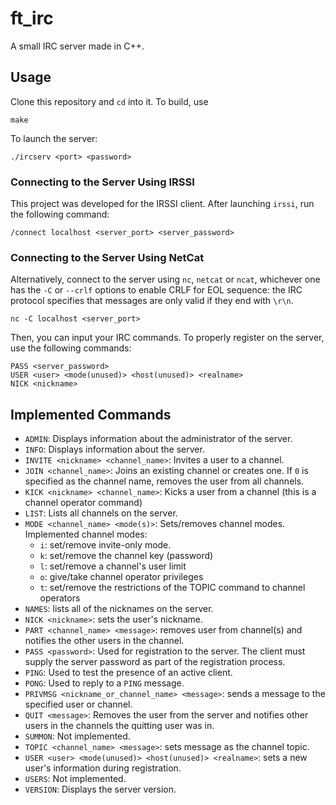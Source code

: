 # ft_irc

A small IRC server made in C++.

## Usage

Clone this repository and `cd` into it. To build, use

```
make
```

To launch the server:

```
./ircserv <port> <password>
```

### Connecting to the Server Using IRSSI

This project was developed for the IRSSI client. After launching `irssi`, run the following command:

```
/connect localhost <server_port> <server_password>
```

### Connecting to the Server Using NetCat

Alternatively, connect to the server using `nc`, `netcat` or `ncat`, whichever one has the `-C` or `--crlf` options to enable CRLF for EOL sequence: the IRC protocol specifies that messages are only valid if they end with `\r\n`.

```
nc -C localhost <server_port>
```

Then, you can input your IRC commands. To properly register on the server, use the following commands:

```
PASS <server_password>
USER <user> <mode(unused)> <host(unused)> <realname>
NICK <nickname>
```

## Implemented Commands

- `ADMIN`: Displays information about the administrator of the server.
- `INFO`: Displays information about the server.
- `INVITE <nickname> <channel_name>`: Invites a user to a channel.
- `JOIN <channel_name>`: Joins an existing channel or creates one. If `0` is specified as the channel name, removes the user from all channels.
- `KICK <nickname> <channel_name>`: Kicks a user from a channel (this is a channel operator command)
- `LIST`: Lists all channels on the server.
- `MODE <channel_name> <mode(s)>`: Sets/removes channel modes. Implemented channel modes:
    - `i`: set/remove invite-only mode.
    - `k`: set/remove the channel key (password)
    - `l`: set/remove a channel's user limit
    - `o`: give/take channel operator privileges
    - `t`: set/remove the restrictions of the TOPIC command to channel operators
- `NAMES`: lists all of the nicknames on the server.
- `NICK <nickname>`: sets the user's nickname.
- `PART <channel_name> <message>`: removes user from channel(s) and notifies the other users in the channel.
- `PASS <password>`: Used for registration to the server. The client must supply the server password as part of the registration process.
- `PING`: Used to test the presence of an active client.
- `PONG`: Used to reply to a `PING` message.
- `PRIVMSG <nickname_or_channel_name> <message>`: sends a message to the specified user or channel.
- `QUIT <message>`: Removes the user from the server and notifies other users in the channels the quitting user was in.
- `SUMMON`: Not implemented.
- `TOPIC <channel_name> <message>`: sets message as the channel topic.
- `USER <user> <mode(unused)> <host(unused)> <realname>`: sets a new user's information during registration.
- `USERS`: Not implemented.
- `VERSION`: Displays the server version.

